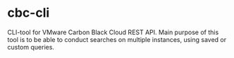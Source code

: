 # cbc-cli
CLI-tool for VMware Carbon Black Cloud REST API. Main purpose of this tool is to be able to conduct searches on multiple instances, using saved or custom queries.
